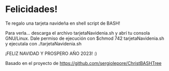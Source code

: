 # Felicidades!

Te regalo una tarjeta navideña en shell script de BASH!

Para verla... descarga el archivo tarjetaNavidenia.sh y abrí tu consola GNU/Linux. Dale permiso de ejecución con $chmod 742 tarjetaNavidenia.sh y ejecutala con ./tarjetaNavidenia.sh

¡FELIZ NAVIDAD Y PROSPERO AÑO 2023! :)

Basado en el proyecto de https://github.com/sergiolepore/ChristBASHTree
